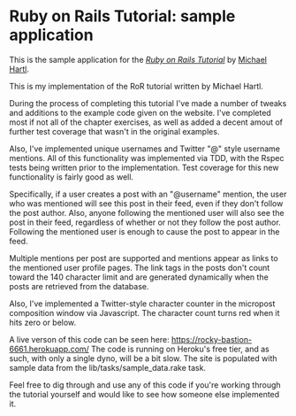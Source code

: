 # Ruby on Rails Tutorial: sample application

This is the sample application for
the [*Ruby on Rails Tutorial*](http://railstutorial.org/)
by [Michael Hartl](http://michaelhartl.com/).

This is my implementation of the RoR tutorial written by Michael Hartl.

During the process of completing this tutorial I've made a number of tweaks and additions to the example code given on the website. I've completed most if not all of the chapter exercises, as well as added a decent amout of further test coverage that wasn't in the original examples.

Also, I've implemented unique usernames and Twitter "@" style username mentions. All of this functionality was implemented via TDD, with the Rspec tests being written prior to the implementation. Test coverage for this new functionality is fairly good as well.

Specifically, if a user creates a post with an "@username" mention, the user who was mentioned will see this post in their feed, even if they don't follow the post author. Also, anyone following the mentioned user will also see the post in their feed, regardless of whether or not they follow the post author. Following the mentioned user is enough to cause the post to appear in the feed. 

Multiple mentions per post are supported and mentions appear as links to the mentioned user profile pages. The link tags in the posts don't count toward the 140 character limit and are generated dynamically when the posts are retrieved from the database.

Also, I've implemented a Twitter-style character counter in the micropost composition window via Javascript. The character count turns red when it hits zero or below.

A live verson of this code can be seen here: https://rocky-bastion-6661.herokuapp.com/
The code is running on Heroku's free tier, and as such, with only a single dyno, will be a bit slow. The site is populated with sample data from the lib/tasks/sample_data.rake task.

Feel free to dig through and use any of this code if you're working through the tutorial yourself and would like to see how someone else implemented it.